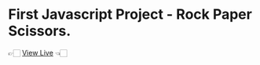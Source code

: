 # First Javascript Project - Rock Paper Scissors.

👉🏻 [View Live](https://armandocrn.github.io/rock-paper-scissors-OdinProject/) 👈🏻
